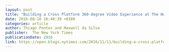 ```yaml
---
layout: post
title: "Building a Cross Platform 360-degree Video Experience at The New York Times"
date: 2016-08-16 16:40:39 +0100
categories: article
author: Thiago Pontes and Maxwell da Silva
publisher:  The New York Times
publicationDate: 2016
link: https://open.blogs.nytimes.com/2016/11/11/building-a-cross-platform-360-degree-video-experience-at-the-new-york-times/?_r=0
---
```



